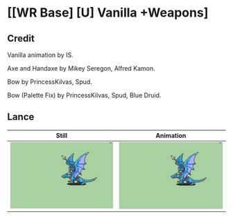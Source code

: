# [\[WR Base\] \[U\] Vanilla +Weapons]

## Credit

Vanilla animation by IS.

Axe and Handaxe by Mikey Seregon, Alfred Kamon.

Bow by PrincessKilvas, Spud.

Bow (Palette Fix) by PrincessKilvas, Spud, Blue Druid.
	
## Lance

| Still | Animation |
| :---: | :-------: |
| ![Lance still](./Lance_000.png) | ![Lance animation](./Lance.gif) |
